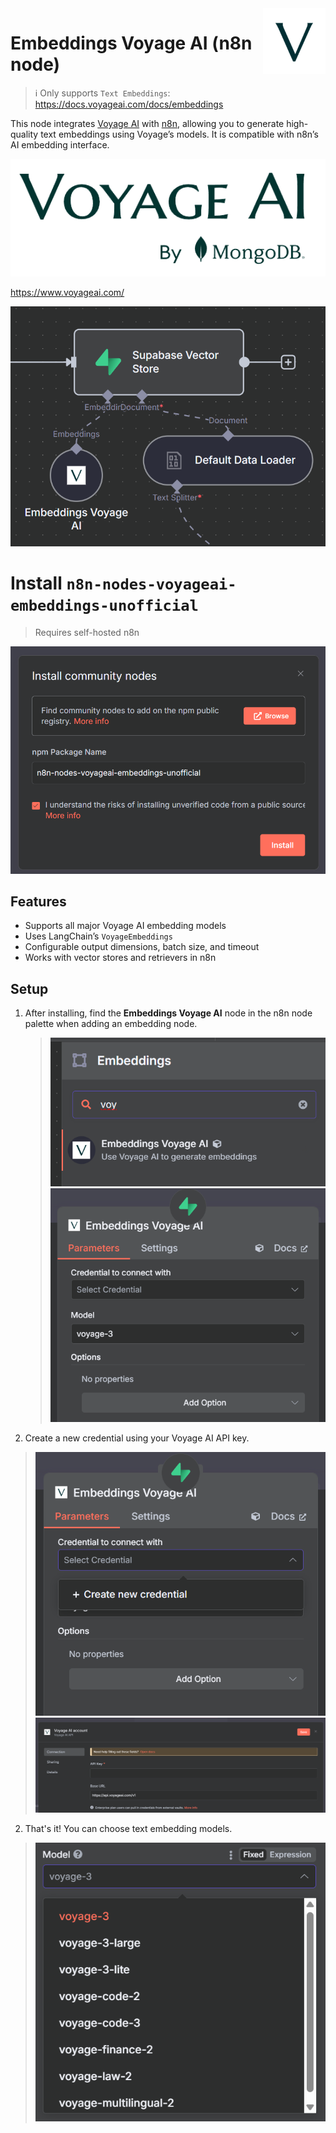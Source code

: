 <img src="images/voyage-ai.png" alt="Voyage AI Logo" width="100" align="right" />

# Embeddings Voyage AI (n8n node)

> ℹ️ Only supports `Text Embeddings`: https://docs.voyageai.com/docs/embeddings

This node integrates [Voyage AI](https://www.voyageai.com/) with [n8n](https://n8n.io), allowing you to generate high-quality text embeddings using Voyage’s models. It is compatible with n8n’s AI embedding interface.

![](images/voyage-ai-by-mongodb-white.png)

https://www.voyageai.com/

![](/screenshots/workflow-canvas.png)

# Install `n8n-nodes-voyageai-embeddings-unofficial`

> Requires self-hosted n8n

![](/screenshots/install.png)

## Features

- Supports all major Voyage AI embedding models
- Uses LangChain’s `VoyageEmbeddings`
- Configurable output dimensions, batch size, and timeout
- Works with vector stores and retrievers in n8n

## Setup

1. After installing, find the **Embeddings Voyage AI** node in the n8n node palette
   when adding an embedding node.
   
   > ![](/screenshots/find-embedding.png)
   > ![](/screenshots/new-node.png)

2. Create a new credential using your Voyage AI API key.

  > ![](/screenshots/choose-credential.png)
  > ![](/screenshots/credentials.png)

2. That's it! You can choose text embedding models.

  > ![](/screenshots/models.png)